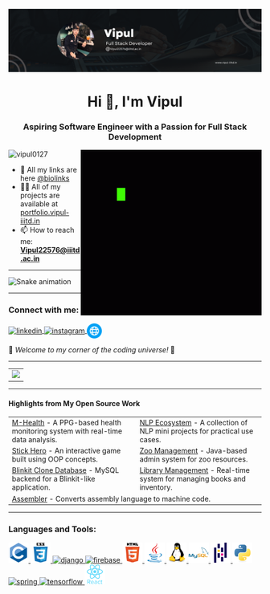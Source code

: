 ![logo](https://github.com/vipul0127/Vipul0127/blob/main/Black%20Minimal%20Business%20Personal%20Profile%20Linkedin%20Banner.png)

<h1 align="center">Hi 👋, I'm Vipul</h1>
<h3 align="center">Aspiring Software Engineer with a Passion for Full Stack Development</h3>

<img align="right" alt="coding" height="330" width="360" src="https://github.com/vipul0127/Vipul0127/blob/main/gif.gif">

<p align="left">
  <img src="https://komarev.com/ghpvc/?username=vipul0127&label=Profile%20views&color=0e75b6&style=flat" alt="vipul0127" />
</p>

- 🔗 All my links are here [@biolinks](https://www.vipul-iiitd.in/)
- 👨‍💻 All of my projects are available at [portfolio.vipul-iiitd.in](https://www.portfolio.vipul-iiitd.in/)
- 📫 How to reach me: **Vipul22576@iiitd.ac.in**

---

<!-- Add your updated image with GitHub handle overlay if edited -->
<!-- Example: ![logo](https://github.com/vipul0127/Vipul0127/blob/main/banner_with_handle.png) -->

<!-- Snake Contribution Animation -->
![Snake animation](https://github.com/vipul0127/Vipul0127/blob/output/github-contribution-grid-snake.svg)

---

<h3 align="left">Connect with me:</h3>

<p align="left">
  <a href="https://linkedin.com/in/vipul-iiitd" target="blank">
    <img align="center" src="https://raw.githubusercontent.com/rahuldkjain/github-profile-readme-generator/master/src/images/icons/Social/linked-in-alt.svg" alt="linkedin" height="30" width="40" />
  </a>
  <a href="https://instagram.com/vipul_ydv__" target="blank">
    <img align="center" src="https://raw.githubusercontent.com/rahuldkjain/github-profile-readme-generator/master/src/images/icons/Social/instagram.svg" alt="instagram" height="30" width="40" />
  </a>
  <a href="https://www.vipul-iiitd.in" target="blank">
    <img align="center" src="https://github.com/vipul0127/Vipul0127/blob/main/internet.png" alt="website" height="30" width="30" />
  </a>
</p>

🌟 *Welcome to my corner of the coding universe!* 🌟

---

<table>
  <tr>
    <td>
      <img src="https://github-readme-streak-stats.herokuapp.com/?user=vipul0127&theme=radical&hide_border=true" width="450" />
    </td>
  </tr>
</table>

---

<h4 align="left">Highlights from My Open Source Work</h4>

<table align="center">
  <tr>
    <td>
      <a href="https://github.com/vipul0127/M-Health">M-Health</a> - A PPG-based health monitoring system with real-time data analysis.
    </td>
    <td>
      <a href="https://github.com/vipul0127/nlp_ecosystem">NLP Ecosystem</a> - A collection of NLP mini projects for practical use cases.
    </td>
  </tr>
  <tr>
    <td>
      <a href="https://github.com/vipul0127/stick_hero">Stick Hero</a> - An interactive game built using OOP concepts.
    </td>
    <td>
      <a href="https://github.com/vipul0127/Zoo-Management-System">Zoo Management</a> - Java-based admin system for zoo resources.
    </td>
  </tr>
  <tr>
    <td>
      <a href="https://github.com/vipul0127/BLINKIT">Blinkit Clone Database</a> - MySQL backend for a Blinkit-like application.
    </td>
    <td>
      <a href="https://github.com/vipul0127/library_management">Library Management</a> - Real-time system for managing books and inventory.
    </td>
  </tr>
  <tr>
    <td colspan="2">
      <a href="https://github.com/vipul0127/assembler">Assembler</a> - Converts assembly language to machine code.
    </td>
  </tr>
</table>

---

<h3 align="left">Languages and Tools:</h3>

<p align="left">
  <a href="https://www.cprogramming.com/" target="_blank">
    <img src="https://raw.githubusercontent.com/devicons/devicon/master/icons/c/c-original.svg" alt="c" width="40" height="40"/>
  </a>
  <a href="https://www.w3schools.com/css/" target="_blank">
    <img src="https://raw.githubusercontent.com/devicons/devicon/master/icons/css3/css3-original-wordmark.svg" alt="css3" width="40" height="40"/>
  </a>
  <a href="https://www.djangoproject.com/" target="_blank">
    <img src="https://cdn.worldvectorlogo.com/logos/django.svg" alt="django" width="40" height="40"/>
  </a>
  <a href="https://firebase.google.com/" target="_blank">
    <img src="https://www.vectorlogo.zone/logos/firebase/firebase-icon.svg" alt="firebase" width="40" height="40"/>
  </a>
  <a href="https://www.w3.org/html/" target="_blank">
    <img src="https://raw.githubusercontent.com/devicons/devicon/master/icons/html5/html5-original-wordmark.svg" alt="html5" width="40" height="40"/>
  </a>
  <a href="https://www.java.com" target="_blank">
    <img src="https://raw.githubusercontent.com/devicons/devicon/master/icons/java/java-original.svg" alt="java" width="40" height="40"/>
  </a>
  <a href="https://www.linux.org/" target="_blank">
    <img src="https://raw.githubusercontent.com/devicons/devicon/master/icons/linux/linux-original.svg" alt="linux" width="40" height="40"/>
  </a>
  <a href="https://www.mysql.com/" target="_blank">
    <img src="https://raw.githubusercontent.com/devicons/devicon/master/icons/mysql/mysql-original-wordmark.svg" alt="mysql" width="40" height="40"/>
  </a>
  <a href="https://pandas.pydata.org/" target="_blank">
    <img src="https://raw.githubusercontent.com/devicons/devicon/2ae2a900d2f041da66e950e4d48052658d850630/icons/pandas/pandas-original.svg" alt="pandas" width="40" height="40"/>
  </a>
  <a href="https://www.python.org" target="_blank">
    <img src="https://raw.githubusercontent.com/devicons/devicon/master/icons/python/python-original.svg" alt="python" width="40" height="40"/>
  </a>
  <a href="https://spring.io/" target="_blank">
    <img src="https://www.vectorlogo.zone/logos/springio/springio-icon.svg" alt="spring" width="40" height="40"/>
  </a>
  <a href="https://www.tensorflow.org" target="_blank">
    <img src="https://www.vectorlogo.zone/logos/tensorflow/tensorflow-icon.svg" alt="tensorflow" width="40" height="40"/>
  </a>
  <a href="https://reactjs.org/" target="_blank">
    <img src="https://raw.githubusercontent.com/devicons/devicon/master/icons/react/react-original-wordmark.svg" alt="react" width="40" height="40"/>
  </a>
</p>
